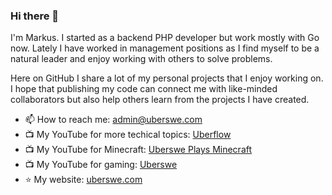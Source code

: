 ### Hi there 👋

I'm Markus. I started as a backend PHP developer but work mostly with Go now. 
Lately I have worked in management positions as I find myself to be a natural leader and 
enjoy working with others to solve problems.

Here on GitHub I share a lot of my personal projects that I enjoy working on. I hope that
publishing my code can connect me with like-minded collaborators but also help others learn 
from the projects I have created.

- 📫 How to reach me: admin@uberswe.com
- :tv: My YouTube for more techical topics: [Uberflow](https://www.youtube.com/channel/UCMUnZx_hmATb-KLaCyHeZ4Q)
- :tv: My YouTube for Minecraft: [Uberswe Plays Minecraft](https://www.youtube.com/channel/UC5jYtRPYgG6ejLEixcqrbxg)
- :tv: My YouTube for gaming: [Uberswe](https://www.youtube.com/channel/UCxq4I2EvVT8BqIopG6gvHGg)
- :star: My website: [uberswe.com](https://www.uberswe.com)


